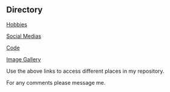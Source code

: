 ## Directory

[Hobbies](https://github.com/clairvoynt/Midterm-Project/blob/main/Hobbies)

[Social Medias](https://github.com/clairvoynt/Midterm-Project/blob/main/Social%20Media)

[Code](https://github.com/clairvoynt/Midterm-Project/blob/main/Code)

[Image Gallery](https://github.com/clairvoynt/Midterm-Project/blob/main/Image%20Gallery)

<p>Use the above links to access different places in my repository.</p>

<p>For any comments please message me.</p>
